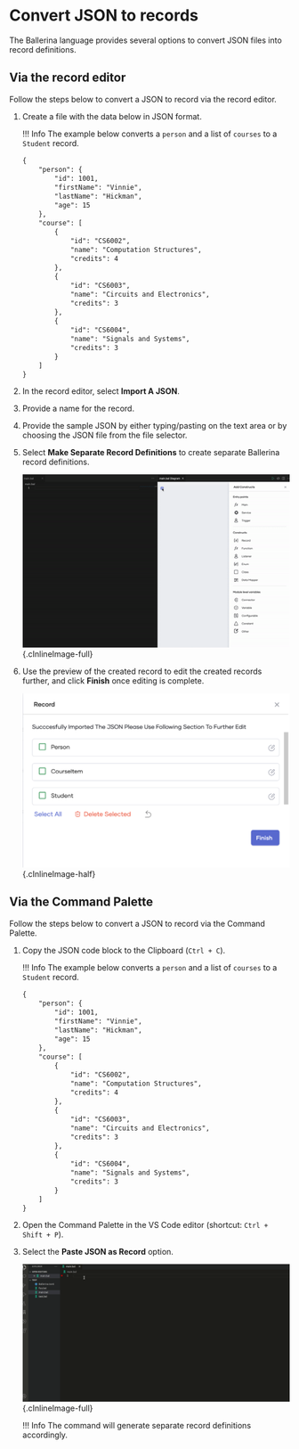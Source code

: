 # Convert JSON to records

The Ballerina language provides several options to convert JSON files into record definitions. 

## Via the record editor

Follow the steps below to convert a JSON to record via the record editor.

1.  Create a file with the data below in JSON format.

    !!! Info
        The example below converts a `person` and a list of `courses` to a `Student` record. 
    
    ```
    {
        "person": {
            "id": 1001,
            "firstName": "Vinnie",
            "lastName": "Hickman",
            "age": 15
        },
        "course": [
            {
                "id": "CS6002",
                "name": "Computation Structures",
                "credits": 4
            },
            {
                "id": "CS6003",
                "name": "Circuits and Electronics",
                "credits": 3
            },
            {
                "id": "CS6004",
                "name": "Signals and Systems",
                "credits": 3
            }
        ]
    }
    ```

2. In the record editor, select **Import A JSON**.

3. Provide a name for the record.

4. Provide the sample JSON by either typing/pasting on the text area or by choosing the JSON file from the file selector.

5. Select **Make Separate Record Definitions** to create separate Ballerina record definitions.

    ![Import a JSON](../img/record-editor/import-JSON.gif){.cInlineImage-full}

6. Use the preview of the created record to edit the created records further, and click **Finish** once editing is complete.

    ![Preview created records](../img/record-editor/preview.png){.cInlineImage-half}

## Via the Command Palette

Follow the steps below to convert a JSON to record via the Command Palette.

1.  Copy the JSON code block to the Clipboard (`Ctrl + C`).

    !!! Info 
        The example below converts a `person` and a list of `courses` to a `Student` record. 
    
    ```
    {
        "person": {
            "id": 1001,
            "firstName": "Vinnie",
            "lastName": "Hickman",
            "age": 15
        },
        "course": [
            {
                "id": "CS6002",
                "name": "Computation Structures",
                "credits": 4
            },
            {
                "id": "CS6003",
                "name": "Circuits and Electronics",
                "credits": 3
            },
            {
                "id": "CS6004",
                "name": "Signals and Systems",
                "credits": 3
            }
        ]
    }
    ```

2. Open the Command Palette in the VS Code editor (shortcut: `Ctrl + Shift + P`).

3. Select the **Paste JSON as Record** option.

    ![Paste a JSON](../img/record-editor/paste-JSON.gif){.cInlineImage-full}

    !!! Info
        The command will generate separate record definitions accordingly.
